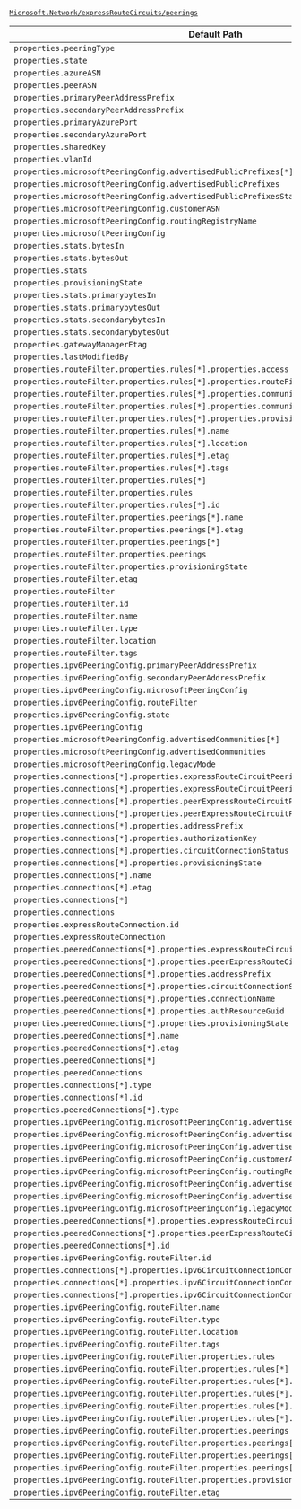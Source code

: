 [`Microsoft.Network/expressRouteCircuits/peerings`](https://docs.microsoft.com/en-us/azure/templates/microsoft.network/expressroutecircuits/peerings)

| Default Path | Alias |
|---|---|
| `properties.peeringType` | `Microsoft.Network/expressRouteCircuits/peerings/peeringType` |
| `properties.state` | `Microsoft.Network/expressRouteCircuits/peerings/state` |
| `properties.azureASN` | `Microsoft.Network/expressRouteCircuits/peerings/azureASN` |
| `properties.peerASN` | `Microsoft.Network/expressRouteCircuits/peerings/peerASN` |
| `properties.primaryPeerAddressPrefix` | `Microsoft.Network/expressRouteCircuits/peerings/primaryPeerAddressPrefix` |
| `properties.secondaryPeerAddressPrefix` | `Microsoft.Network/expressRouteCircuits/peerings/secondaryPeerAddressPrefix` |
| `properties.primaryAzurePort` | `Microsoft.Network/expressRouteCircuits/peerings/primaryAzurePort` |
| `properties.secondaryAzurePort` | `Microsoft.Network/expressRouteCircuits/peerings/secondaryAzurePort` |
| `properties.sharedKey` | `Microsoft.Network/expressRouteCircuits/peerings/sharedKey` |
| `properties.vlanId` | `Microsoft.Network/expressRouteCircuits/peerings/vlanId` |
| `properties.microsoftPeeringConfig.advertisedPublicPrefixes[*]` | `Microsoft.Network/expressRouteCircuits/peerings/microsoftPeeringConfig.advertisedPublicPrefixes[*]` |
| `properties.microsoftPeeringConfig.advertisedPublicPrefixes` | `Microsoft.Network/expressRouteCircuits/peerings/microsoftPeeringConfig.advertisedPublicPrefixes` |
| `properties.microsoftPeeringConfig.advertisedPublicPrefixesState` | `Microsoft.Network/expressRouteCircuits/peerings/microsoftPeeringConfig.advertisedPublicPrefixesState` |
| `properties.microsoftPeeringConfig.customerASN` | `Microsoft.Network/expressRouteCircuits/peerings/microsoftPeeringConfig.customerASN` |
| `properties.microsoftPeeringConfig.routingRegistryName` | `Microsoft.Network/expressRouteCircuits/peerings/microsoftPeeringConfig.routingRegistryName` |
| `properties.microsoftPeeringConfig` | `Microsoft.Network/expressRouteCircuits/peerings/microsoftPeeringConfig` |
| `properties.stats.bytesIn` | `Microsoft.Network/expressRouteCircuits/peerings/stats.bytesIn` |
| `properties.stats.bytesOut` | `Microsoft.Network/expressRouteCircuits/peerings/stats.bytesOut` |
| `properties.stats` | `Microsoft.Network/expressRouteCircuits/peerings/stats` |
| `properties.provisioningState` | `Microsoft.Network/expressRouteCircuits/peerings/provisioningState` |
| `properties.stats.primarybytesIn` | `Microsoft.Network/expressRouteCircuits/peerings/stats.primarybytesIn` |
| `properties.stats.primarybytesOut` | `Microsoft.Network/expressRouteCircuits/peerings/stats.primarybytesOut` |
| `properties.stats.secondarybytesIn` | `Microsoft.Network/expressRouteCircuits/peerings/stats.secondarybytesIn` |
| `properties.stats.secondarybytesOut` | `Microsoft.Network/expressRouteCircuits/peerings/stats.secondarybytesOut` |
| `properties.gatewayManagerEtag` | `Microsoft.Network/expressRouteCircuits/peerings/gatewayManagerEtag` |
| `properties.lastModifiedBy` | `Microsoft.Network/expressRouteCircuits/peerings/lastModifiedBy` |
| `properties.routeFilter.properties.rules[*].properties.access` | `Microsoft.Network/expressRouteCircuits/peerings/routeFilter.rules[*].access` |
| `properties.routeFilter.properties.rules[*].properties.routeFilterRuleType` | `Microsoft.Network/expressRouteCircuits/peerings/routeFilter.rules[*].routeFilterRuleType` |
| `properties.routeFilter.properties.rules[*].properties.communities[*]` | `Microsoft.Network/expressRouteCircuits/peerings/routeFilter.rules[*].communities[*]` |
| `properties.routeFilter.properties.rules[*].properties.communities` | `Microsoft.Network/expressRouteCircuits/peerings/routeFilter.rules[*].communities` |
| `properties.routeFilter.properties.rules[*].properties.provisioningState` | `Microsoft.Network/expressRouteCircuits/peerings/routeFilter.rules[*].provisioningState` |
| `properties.routeFilter.properties.rules[*].name` | `Microsoft.Network/expressRouteCircuits/peerings/routeFilter.rules[*].name` |
| `properties.routeFilter.properties.rules[*].location` | `Microsoft.Network/expressRouteCircuits/peerings/routeFilter.rules[*].location` |
| `properties.routeFilter.properties.rules[*].etag` | `Microsoft.Network/expressRouteCircuits/peerings/routeFilter.rules[*].etag` |
| `properties.routeFilter.properties.rules[*].tags` | `Microsoft.Network/expressRouteCircuits/peerings/routeFilter.rules[*].tags` |
| `properties.routeFilter.properties.rules[*]` | `Microsoft.Network/expressRouteCircuits/peerings/routeFilter.rules[*]` |
| `properties.routeFilter.properties.rules` | `Microsoft.Network/expressRouteCircuits/peerings/routeFilter.rules` |
| `properties.routeFilter.properties.rules[*].id` | `Microsoft.Network/expressRouteCircuits/peerings/routeFilter.rules[*].id` |
| `properties.routeFilter.properties.peerings[*].name` | `Microsoft.Network/expressRouteCircuits/peerings/routeFilter.peerings[*].name` |
| `properties.routeFilter.properties.peerings[*].etag` | `Microsoft.Network/expressRouteCircuits/peerings/routeFilter.peerings[*].etag` |
| `properties.routeFilter.properties.peerings[*]` | `Microsoft.Network/expressRouteCircuits/peerings/routeFilter.peerings[*]` |
| `properties.routeFilter.properties.peerings` | `Microsoft.Network/expressRouteCircuits/peerings/routeFilter.peerings` |
| `properties.routeFilter.properties.provisioningState` | `Microsoft.Network/expressRouteCircuits/peerings/routeFilter.provisioningState` |
| `properties.routeFilter.etag` | `Microsoft.Network/expressRouteCircuits/peerings/routeFilter.etag` |
| `properties.routeFilter` | `Microsoft.Network/expressRouteCircuits/peerings/routeFilter` |
| `properties.routeFilter.id` | `Microsoft.Network/expressRouteCircuits/peerings/routeFilter.id` |
| `properties.routeFilter.name` | `Microsoft.Network/expressRouteCircuits/peerings/routeFilter.name` |
| `properties.routeFilter.type` | `Microsoft.Network/expressRouteCircuits/peerings/routeFilter.type` |
| `properties.routeFilter.location` | `Microsoft.Network/expressRouteCircuits/peerings/routeFilter.location` |
| `properties.routeFilter.tags` | `Microsoft.Network/expressRouteCircuits/peerings/routeFilter.tags` |
| `properties.ipv6PeeringConfig.primaryPeerAddressPrefix` | `Microsoft.Network/expressRouteCircuits/peerings/ipv6PeeringConfig.primaryPeerAddressPrefix` |
| `properties.ipv6PeeringConfig.secondaryPeerAddressPrefix` | `Microsoft.Network/expressRouteCircuits/peerings/ipv6PeeringConfig.secondaryPeerAddressPrefix` |
| `properties.ipv6PeeringConfig.microsoftPeeringConfig` | `Microsoft.Network/expressRouteCircuits/peerings/ipv6PeeringConfig.microsoftPeeringConfig` |
| `properties.ipv6PeeringConfig.routeFilter` | `Microsoft.Network/expressRouteCircuits/peerings/ipv6PeeringConfig.routeFilter` |
| `properties.ipv6PeeringConfig.state` | `Microsoft.Network/expressRouteCircuits/peerings/ipv6PeeringConfig.state` |
| `properties.ipv6PeeringConfig` | `Microsoft.Network/expressRouteCircuits/peerings/ipv6PeeringConfig` |
| `properties.microsoftPeeringConfig.advertisedCommunities[*]` | `Microsoft.Network/expressRouteCircuits/peerings/microsoftPeeringConfig.advertisedCommunities[*]` |
| `properties.microsoftPeeringConfig.advertisedCommunities` | `Microsoft.Network/expressRouteCircuits/peerings/microsoftPeeringConfig.advertisedCommunities` |
| `properties.microsoftPeeringConfig.legacyMode` | `Microsoft.Network/expressRouteCircuits/peerings/microsoftPeeringConfig.legacyMode` |
| `properties.connections[*].properties.expressRouteCircuitPeering.id` | `Microsoft.Network/expressRouteCircuits/peerings/connections[*].expressRouteCircuitPeering.id` |
| `properties.connections[*].properties.expressRouteCircuitPeering` | `Microsoft.Network/expressRouteCircuits/peerings/connections[*].expressRouteCircuitPeering` |
| `properties.connections[*].properties.peerExpressRouteCircuitPeering.id` | `Microsoft.Network/expressRouteCircuits/peerings/connections[*].peerExpressRouteCircuitPeering.id` |
| `properties.connections[*].properties.peerExpressRouteCircuitPeering` | `Microsoft.Network/expressRouteCircuits/peerings/connections[*].peerExpressRouteCircuitPeering` |
| `properties.connections[*].properties.addressPrefix` | `Microsoft.Network/expressRouteCircuits/peerings/connections[*].addressPrefix` |
| `properties.connections[*].properties.authorizationKey` | `Microsoft.Network/expressRouteCircuits/peerings/connections[*].authorizationKey` |
| `properties.connections[*].properties.circuitConnectionStatus` | `Microsoft.Network/expressRouteCircuits/peerings/connections[*].circuitConnectionStatus` |
| `properties.connections[*].properties.provisioningState` | `Microsoft.Network/expressRouteCircuits/peerings/connections[*].provisioningState` |
| `properties.connections[*].name` | `Microsoft.Network/expressRouteCircuits/peerings/connections[*].name` |
| `properties.connections[*].etag` | `Microsoft.Network/expressRouteCircuits/peerings/connections[*].etag` |
| `properties.connections[*]` | `Microsoft.Network/expressRouteCircuits/peerings/connections[*]` |
| `properties.connections` | `Microsoft.Network/expressRouteCircuits/peerings/connections` |
| `properties.expressRouteConnection.id` | `Microsoft.Network/expressRouteCircuits/peerings/expressRouteConnection.id` |
| `properties.expressRouteConnection` | `Microsoft.Network/expressRouteCircuits/peerings/expressRouteConnection` |
| `properties.peeredConnections[*].properties.expressRouteCircuitPeering` | `Microsoft.Network/expressRouteCircuits/peerings/peeredConnections[*].expressRouteCircuitPeering` |
| `properties.peeredConnections[*].properties.peerExpressRouteCircuitPeering` | `Microsoft.Network/expressRouteCircuits/peerings/peeredConnections[*].peerExpressRouteCircuitPeering` |
| `properties.peeredConnections[*].properties.addressPrefix` | `Microsoft.Network/expressRouteCircuits/peerings/peeredConnections[*].addressPrefix` |
| `properties.peeredConnections[*].properties.circuitConnectionStatus` | `Microsoft.Network/expressRouteCircuits/peerings/peeredConnections[*].circuitConnectionStatus` |
| `properties.peeredConnections[*].properties.connectionName` | `Microsoft.Network/expressRouteCircuits/peerings/peeredConnections[*].connectionName` |
| `properties.peeredConnections[*].properties.authResourceGuid` | `Microsoft.Network/expressRouteCircuits/peerings/peeredConnections[*].authResourceGuid` |
| `properties.peeredConnections[*].properties.provisioningState` | `Microsoft.Network/expressRouteCircuits/peerings/peeredConnections[*].provisioningState` |
| `properties.peeredConnections[*].name` | `Microsoft.Network/expressRouteCircuits/peerings/peeredConnections[*].name` |
| `properties.peeredConnections[*].etag` | `Microsoft.Network/expressRouteCircuits/peerings/peeredConnections[*].etag` |
| `properties.peeredConnections[*]` | `Microsoft.Network/expressRouteCircuits/peerings/peeredConnections[*]` |
| `properties.peeredConnections` | `Microsoft.Network/expressRouteCircuits/peerings/peeredConnections` |
| `properties.connections[*].type` | `Microsoft.Network/expressRouteCircuits/peerings/connections[*].type` |
| `properties.connections[*].id` | `Microsoft.Network/expressRouteCircuits/peerings/connections[*].id` |
| `properties.peeredConnections[*].type` | `Microsoft.Network/expressRouteCircuits/peerings/peeredConnections[*].type` |
| `properties.ipv6PeeringConfig.microsoftPeeringConfig.advertisedPublicPrefixes[*]` | `Microsoft.Network/expressRouteCircuits/peerings/ipv6PeeringConfig.microsoftPeeringConfig.advertisedPublicPrefixes[*]` |
| `properties.ipv6PeeringConfig.microsoftPeeringConfig.advertisedPublicPrefixes` | `Microsoft.Network/expressRouteCircuits/peerings/ipv6PeeringConfig.microsoftPeeringConfig.advertisedPublicPrefixes` |
| `properties.ipv6PeeringConfig.microsoftPeeringConfig.advertisedPublicPrefixesState` | `Microsoft.Network/expressRouteCircuits/peerings/ipv6PeeringConfig.microsoftPeeringConfig.advertisedPublicPrefixesState` |
| `properties.ipv6PeeringConfig.microsoftPeeringConfig.customerASN` | `Microsoft.Network/expressRouteCircuits/peerings/ipv6PeeringConfig.microsoftPeeringConfig.customerASN` |
| `properties.ipv6PeeringConfig.microsoftPeeringConfig.routingRegistryName` | `Microsoft.Network/expressRouteCircuits/peerings/ipv6PeeringConfig.microsoftPeeringConfig.routingRegistryName` |
| `properties.ipv6PeeringConfig.microsoftPeeringConfig.advertisedCommunities[*]` | `Microsoft.Network/expressRouteCircuits/peerings/ipv6PeeringConfig.microsoftPeeringConfig.advertisedCommunities[*]` |
| `properties.ipv6PeeringConfig.microsoftPeeringConfig.advertisedCommunities` | `Microsoft.Network/expressRouteCircuits/peerings/ipv6PeeringConfig.microsoftPeeringConfig.advertisedCommunities` |
| `properties.ipv6PeeringConfig.microsoftPeeringConfig.legacyMode` | `Microsoft.Network/expressRouteCircuits/peerings/ipv6PeeringConfig.microsoftPeeringConfig.legacyMode` |
| `properties.peeredConnections[*].properties.expressRouteCircuitPeering.id` | `Microsoft.Network/expressRouteCircuits/peerings/peeredConnections[*].expressRouteCircuitPeering.id` |
| `properties.peeredConnections[*].properties.peerExpressRouteCircuitPeering.id` | `Microsoft.Network/expressRouteCircuits/peerings/peeredConnections[*].peerExpressRouteCircuitPeering.id` |
| `properties.peeredConnections[*].id` | `Microsoft.Network/expressRouteCircuits/peerings/peeredConnections[*].id` |
| `properties.ipv6PeeringConfig.routeFilter.id` | `Microsoft.Network/expressRouteCircuits/peerings/ipv6PeeringConfig.routeFilter.id` |
| `properties.connections[*].properties.ipv6CircuitConnectionConfig.addressPrefix` | `Microsoft.Network/expressRouteCircuits/peerings/connections[*].ipv6CircuitConnectionConfig.addressPrefix` |
| `properties.connections[*].properties.ipv6CircuitConnectionConfig.circuitConnectionStatus` | `Microsoft.Network/expressRouteCircuits/peerings/connections[*].ipv6CircuitConnectionConfig.circuitConnectionStatus` |
| `properties.connections[*].properties.ipv6CircuitConnectionConfig` | `Microsoft.Network/expressRouteCircuits/peerings/connections[*].ipv6CircuitConnectionConfig` |
| `properties.ipv6PeeringConfig.routeFilter.name` | `Microsoft.Network/expressRouteCircuits/peerings/ipv6PeeringConfig.routeFilter.name` |
| `properties.ipv6PeeringConfig.routeFilter.type` | `Microsoft.Network/expressRouteCircuits/peerings/ipv6PeeringConfig.routeFilter.type` |
| `properties.ipv6PeeringConfig.routeFilter.location` | `Microsoft.Network/expressRouteCircuits/peerings/ipv6PeeringConfig.routeFilter.location` |
| `properties.ipv6PeeringConfig.routeFilter.tags` | `Microsoft.Network/expressRouteCircuits/peerings/ipv6PeeringConfig.routeFilter.tags` |
| `properties.ipv6PeeringConfig.routeFilter.properties.rules` | `Microsoft.Network/expressRouteCircuits/peerings/ipv6PeeringConfig.routeFilter.rules` |
| `properties.ipv6PeeringConfig.routeFilter.properties.rules[*]` | `Microsoft.Network/expressRouteCircuits/peerings/ipv6PeeringConfig.routeFilter.rules[*]` |
| `properties.ipv6PeeringConfig.routeFilter.properties.rules[*].name` | `Microsoft.Network/expressRouteCircuits/peerings/ipv6PeeringConfig.routeFilter.rules[*].name` |
| `properties.ipv6PeeringConfig.routeFilter.properties.rules[*].location` | `Microsoft.Network/expressRouteCircuits/peerings/ipv6PeeringConfig.routeFilter.rules[*].location` |
| `properties.ipv6PeeringConfig.routeFilter.properties.rules[*].etag` | `Microsoft.Network/expressRouteCircuits/peerings/ipv6PeeringConfig.routeFilter.rules[*].etag` |
| `properties.ipv6PeeringConfig.routeFilter.properties.rules[*].tags` | `Microsoft.Network/expressRouteCircuits/peerings/ipv6PeeringConfig.routeFilter.rules[*].tags` |
| `properties.ipv6PeeringConfig.routeFilter.properties.peerings` | `Microsoft.Network/expressRouteCircuits/peerings/ipv6PeeringConfig.routeFilter.peerings` |
| `properties.ipv6PeeringConfig.routeFilter.properties.peerings[*]` | `Microsoft.Network/expressRouteCircuits/peerings/ipv6PeeringConfig.routeFilter.peerings[*]` |
| `properties.ipv6PeeringConfig.routeFilter.properties.peerings[*].name` | `Microsoft.Network/expressRouteCircuits/peerings/ipv6PeeringConfig.routeFilter.peerings[*].name` |
| `properties.ipv6PeeringConfig.routeFilter.properties.peerings[*].etag` | `Microsoft.Network/expressRouteCircuits/peerings/ipv6PeeringConfig.routeFilter.peerings[*].etag` |
| `properties.ipv6PeeringConfig.routeFilter.properties.provisioningState` | `Microsoft.Network/expressRouteCircuits/peerings/ipv6PeeringConfig.routeFilter.provisioningState` |
| `properties.ipv6PeeringConfig.routeFilter.etag` | `Microsoft.Network/expressRouteCircuits/peerings/ipv6PeeringConfig.routeFilter.etag` |

